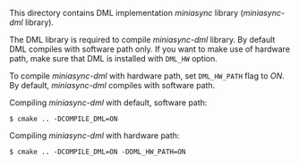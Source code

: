 This directory contains DML implementation *miniasync* library (*miniasync-dml*
library).

The DML library is required to compile *miniasync-dml* library.
By default DML compiles with software path only. If you want to make use of
hardware path, make sure that DML is installed with ```DML_HW``` option.

To compile *miniasync-dml* with hardware path, set ```DML_HW_PATH``` flag to
*ON*. By default, *miniasync-dml* compiles with software path.

Compiling *miniasync-dml* with default, software path:
```shell
$ cmake .. -DCOMPILE_DML=ON
```

Compiling *miniasync-dml* with hardware path:
```shell
$ cmake .. -DCOMPILE_DML=ON -DDML_HW_PATH=ON
```
